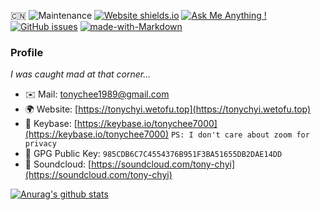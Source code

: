 🇨🇳 ![Maintenance](https://img.shields.io/badge/Maintained%3F-yes-green.svg) [![Website shields.io](https://img.shields.io/website-up-down-green-red/https/tonychyi.wetofu.top.svg)](https://tonychyi.wetofu.top/) [![Ask Me Anything !](https://img.shields.io/badge/Ask%20me-anything-1abc9c.svg)](https://github.com/tonychee7000/tonychee7000/issues) [![GitHub issues](https://img.shields.io/github/issues/tonychee7000/tonychee7000.svg)](https://github.com/tonychee7000/tonychee7000/issues) [![made-with-Markdown](https://img.shields.io/badge/Made%20with-Markdown-1f425f.svg)](http://commonmark.org)

### Profile

*I was caught mad at that corner...*

* ✉️ Mail: [tonychee1989@gmail.com](mailto:tonychee1989@gmail.com)
* 🌍 Website: [https://tonychyi.wetofu.top](https://tonychyi.wetofu.top)
* 🔑 Keybase: [https://keybase.io/tonychee7000](https://keybase.io/tonychee7000) `PS: I don't care about zoom for privacy`
* 🔑 GPG Public Key: `985CDB6C7C4554376B951F3BA51655DB2DAE14DD`
* 🎵 Soundcloud: [https://soundcloud.com/tony-chyi](https://soundcloud.com/tony-chyi)

[![Anurag's github stats](https://github-readme-stats.vercel.app/api?username=tonychee7000)](https://github.com/anuraghazra/github-readme-stats)

<!--
**tonychee7000/tonychee7000** is a ✨ _special_ ✨ repository because its `README.md` (this file) appears on your GitHub profile.

Here are some ideas to get you started:

- 🔭 I’m currently working on ...
- 🌱 I’m currently learning ...
- 👯 I’m looking to collaborate on ...
- 🤔 I’m looking for help with ...
- 💬 Ask me about ...
- 📫 How to reach me: ...
- 😄 Pronouns: ...
- ⚡ Fun fact: ...
-->
